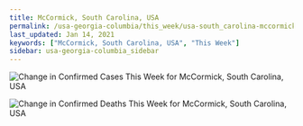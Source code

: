 ```yaml
---
title: McCormick, South Carolina, USA
permalink: /usa-georgia-columbia/this_week/usa-south_carolina-mccormick-7_days.html
last_updated: Jan 14, 2021
keywords: ["McCormick, South Carolina, USA", "This Week"]
sidebar: usa-georgia-columbia_sidebar
---
```


![Change in Confirmed Cases This Week for McCormick, South Carolina, USA](/covid_tracker/images/graphs/usa-south_carolina-mccormick-delta_confirmed-7_days_graph.png)

![Change in Confirmed Deaths This Week for McCormick, South Carolina, USA](/covid_tracker/images/graphs/usa-south_carolina-mccormick-delta_deaths-7_days_graph.png)
